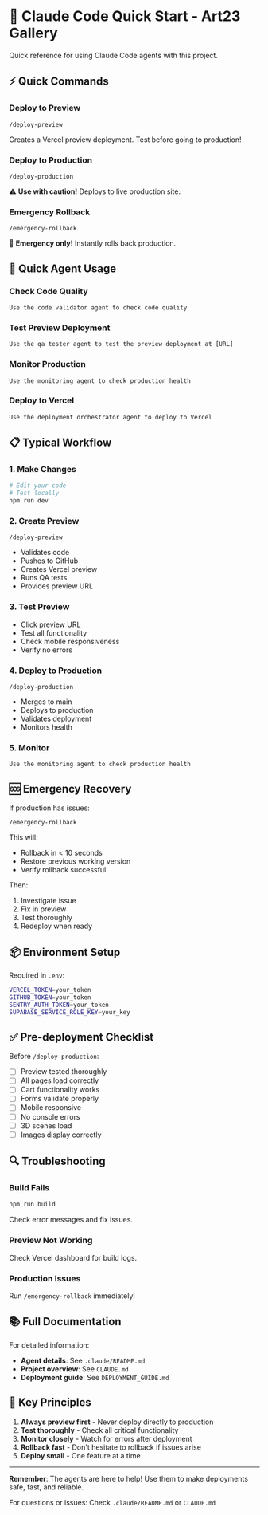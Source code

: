 # 🚀 Claude Code Quick Start - Art23 Gallery

Quick reference for using Claude Code agents with this project.

## ⚡ Quick Commands

### Deploy to Preview
```
/deploy-preview
```
Creates a Vercel preview deployment. Test before going to production!

### Deploy to Production
```
/deploy-production
```
⚠️ **Use with caution!** Deploys to live production site.

### Emergency Rollback
```
/emergency-rollback
```
🚨 **Emergency only!** Instantly rolls back production.

## 🤖 Quick Agent Usage

### Check Code Quality
```
Use the code validator agent to check code quality
```

### Test Preview Deployment
```
Use the qa tester agent to test the preview deployment at [URL]
```

### Monitor Production
```
Use the monitoring agent to check production health
```

### Deploy to Vercel
```
Use the deployment orchestrator agent to deploy to Vercel
```

## 📋 Typical Workflow

### 1. Make Changes
```bash
# Edit your code
# Test locally
npm run dev
```

### 2. Create Preview
```
/deploy-preview
```
- Validates code
- Pushes to GitHub
- Creates Vercel preview
- Runs QA tests
- Provides preview URL

### 3. Test Preview
- Click preview URL
- Test all functionality
- Check mobile responsiveness
- Verify no errors

### 4. Deploy to Production
```
/deploy-production
```
- Merges to main
- Deploys to production
- Validates deployment
- Monitors health

### 5. Monitor
```
Use the monitoring agent to check production health
```

## 🆘 Emergency Recovery

If production has issues:

```
/emergency-rollback
```

This will:
- Rollback in < 10 seconds
- Restore previous working version
- Verify rollback successful

Then:
1. Investigate issue
2. Fix in preview
3. Test thoroughly
4. Redeploy when ready

## 📦 Environment Setup

Required in `.env`:
```bash
VERCEL_TOKEN=your_token
GITHUB_TOKEN=your_token
SENTRY_AUTH_TOKEN=your_token
SUPABASE_SERVICE_ROLE_KEY=your_key
```

## ✅ Pre-deployment Checklist

Before `/deploy-production`:
- [ ] Preview tested thoroughly
- [ ] All pages load correctly
- [ ] Cart functionality works
- [ ] Forms validate properly
- [ ] Mobile responsive
- [ ] No console errors
- [ ] 3D scenes load
- [ ] Images display correctly

## 🔍 Troubleshooting

### Build Fails
```bash
npm run build
```
Check error messages and fix issues.

### Preview Not Working
Check Vercel dashboard for build logs.

### Production Issues
Run `/emergency-rollback` immediately!

## 📚 Full Documentation

For detailed information:
- **Agent details**: See `.claude/README.md`
- **Project overview**: See `CLAUDE.md`
- **Deployment guide**: See `DEPLOYMENT_GUIDE.md`

## 🎯 Key Principles

1. **Always preview first** - Never deploy directly to production
2. **Test thoroughly** - Check all critical functionality
3. **Monitor closely** - Watch for errors after deployment
4. **Rollback fast** - Don't hesitate to rollback if issues arise
5. **Deploy small** - One feature at a time

---

**Remember**: The agents are here to help! Use them to make deployments safe, fast, and reliable.

For questions or issues: Check `.claude/README.md` or `CLAUDE.md`
